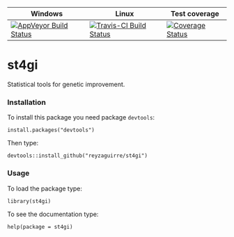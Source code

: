 Windows | Linux | Test coverage
--------|-------|-----------------
[![AppVeyor Build Status](https://ci.appveyor.com/api/projects/status/github/reyzaguirre/st4gi?branch=master)](https://ci.appveyor.com/project/reyzaguirre/st4gi) | [![Travis-CI Build Status](https://travis-ci.org/reyzaguirre/st4gi.png?branch=master)](https://travis-ci.org/reyzaguirre/st4gi) | [![Coverage Status](https://img.shields.io/coveralls/reyzaguirre/st4gi.svg)](https://coveralls.io/r/reyzaguirre/st4gi?branch=master)

st4gi
=====

Statistical tools for genetic improvement.

### Installation

To install this package you need package `devtools`:

```{r eval=F}
install.packages("devtools")
```

Then type:

```{r eval=F}
devtools::install_github("reyzaguirre/st4gi")
```

### Usage

To load the package type:

```{r eval=F}
library(st4gi)
```

To see the documentation type:

```{r eval=F}
help(package = st4gi)
```
